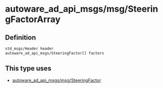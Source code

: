 # autoware_ad_api_msgs/msg/SteeringFactorArray

## Definition

```txt
std_msgs/Header header
autoware_ad_api_msgs/SteeringFactor[] factors
```

## This type uses

- [autoware_ad_api_msgs/msg/SteeringFactor](../../autoware_ad_api_msgs/msg/steering_factor.md)
